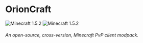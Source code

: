 # OrionCraft

![Minecraft 1.5.2](https://img.shields.io/badge/Minecraft-1.5.2-informational?style=for-the-badge)
![Minecraft 1.5.2](https://img.shields.io/badge/Minecraft-1.7.10-brightgreen?style=for-the-badge)

###### An open-source, cross-version, Minecraft PvP client modpack.

